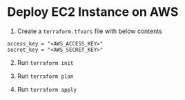 # Deploy EC2 Instance on AWS

1. Create a `terraform.tfvars` file with below contents

```shell
access_key = "<AWS_ACCESS_KEY>"
secret_key = "<AWS_SECRET_KEY>"
```
2. Run `terraform init`

3. Run `terraform plan`

4. Run `terraform apply`